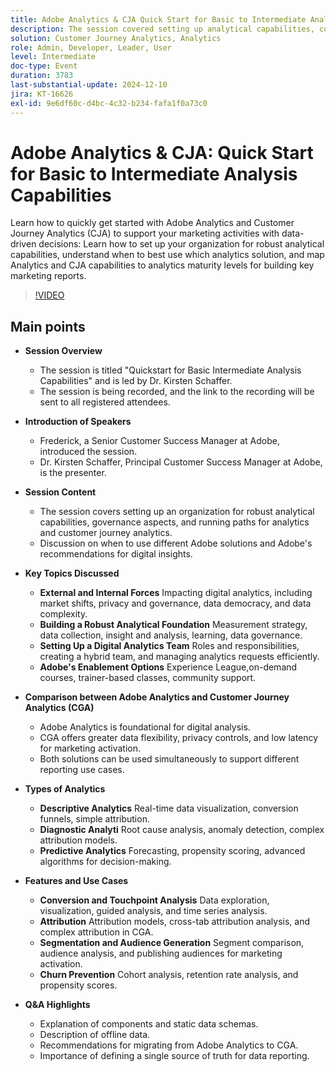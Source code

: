 ```yaml
---
title: Adobe Analytics & CJA Quick Start for Basic to Intermediate Analysis Capabilities
description: The session covered setting up analytical capabilities, comparing Adobe Analytics and Customer Journey Analytics, and key features for marketing reports.
solution: Customer Journey Analytics, Analytics
role: Admin, Developer, Leader, User
level: Intermediate
doc-type: Event
duration: 3783
last-substantial-update: 2024-12-10
jira: KT-16626
exl-id: 9e6df60c-d4bc-4c32-b234-fafa1f0a73c0
---
```

# Adobe Analytics & CJA: Quick Start for Basic to Intermediate Analysis Capabilities

Learn how to quickly get started with Adobe Analytics and Customer Journey Analytics (CJA) to support your marketing activities with data-driven decisions: Learn how to set up your organization for robust analytical capabilities, understand when to best use which analytics solution, and map Analytics and CJA capabilities to analytics maturity levels for building key marketing reports.

>[!VIDEO](https://video.tv.adobe.com/v/3440933/?learn=on&enablevpops)

## Main points

* **Session Overview**
  * The session is titled "Quickstart for Basic Intermediate Analysis Capabilities" and is led by Dr. Kirsten Schaffer.
  * The session is being recorded, and the link to the recording will be sent to all registered attendees.

* **Introduction of Speakers**
  * Frederick, a Senior Customer Success Manager at Adobe, introduced the session.
  * Dr. Kirsten Schaffer, Principal Customer Success Manager at Adobe, is the presenter.

* **Session Content**
  * The session covers setting up an organization for robust analytical capabilities, governance aspects, and running paths for analytics and customer journey analytics.
  * Discussion on when to use different Adobe solutions and Adobe's recommendations for digital insights.

* **Key Topics Discussed**
  * **External and Internal Forces** Impacting digital analytics, including market shifts, privacy and governance, data democracy, and data complexity.
  * **Building a Robust Analytical Foundation** Measurement strategy, data collection, insight and analysis, learning, data governance.
  * **Setting Up a Digital Analytics Team** Roles and responsibilities, creating a hybrid team, and managing analytics requests efficiently.
  * **Adobe's Enablement Options** Experience League,on-demand courses, trainer-based classes, community support.

* **Comparison between Adobe Analytics and Customer Journey Analytics (CGA)**
  * Adobe Analytics is foundational for digital analysis.
  * CGA offers greater data flexibility, privacy controls, and low latency for marketing activation.
  * Both solutions can be used simultaneously to support different reporting use cases.

* **Types of Analytics**
  * **Descriptive Analytics** Real-time data visualization, conversion funnels, simple attribution.
  * **Diagnostic Analyti** Root cause analysis, anomaly detection, complex attribution models.
  * **Predictive Analytics** Forecasting, propensity scoring, advanced algorithms for decision-making.

* **Features and Use Cases**
  * **Conversion and Touchpoint Analysis** Data exploration, visualization, guided analysis, and time series analysis.
  * **Attribution** Attribution models, cross-tab attribution analysis, and complex attribution in CGA.
  * **Segmentation and Audience Generation** Segment comparison, audience analysis, and publishing audiences for marketing activation.
  * **Churn Prevention** Cohort analysis, retention rate analysis, and propensity scores.

* **Q&A Highlights**
  * Explanation of components and static data schemas.
  * Description of offline data.
  * Recommendations for migrating from Adobe Analytics to CGA.
  * Importance of defining a single source of truth for data reporting.
